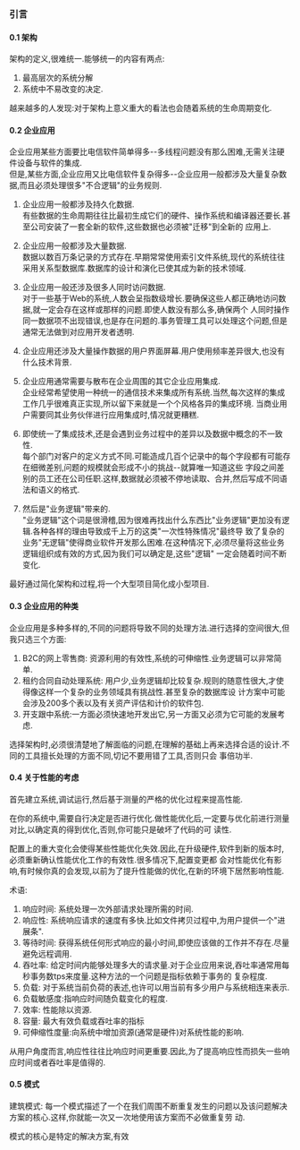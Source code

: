 ### 引言
#### 0.1 架构
架构的定义,很难统一.能够统一的内容有两点:
1. 最高层次的系统分解
2. 系统中不易改变的决定.

越来越多的人发现:对于架构上意义重大的看法也会随着系统的生命周期变化.

#### 0.2 企业应用
企业应用某些方面要比电信软件简单得多--多线程问题没有那么困难,无需关注硬件设备与软件的集成.<br/>
但是,某些方面,企业应用又比电信软件复杂得多--企业应用一般都涉及大量复杂数据,而且必须处理很多"不合逻辑"的业务规则.

1. 企业应用一般都涉及持久化数据.<br/>
有些数据的生命周期往往比最初生成它们的硬件、操作系统和编译器还要长.甚至公司安装了一套全新的软件,这些数据也必须被"迁移"到全新的
应用上.

2. 企业应用一般都涉及大量数据.<br/>
数据以数百万条记录的方式存在.早期常常使用索引文件系统,现代的系统往往采用关系型数据库.数据库的设计和演化已使其成为新的技术领域.

3. 企业应用一般还涉及很多人同时访问数据.<br/>
对于一些基于Web的系统,人数会呈指数级增长.要确保这些人都正确地访问数据,就一定会存在这样或那样的问题.即使人数没有那么多,确保两个
人同时操作同一数据项不出现错误,也是存在问题的.事务管理工具可以处理这个问题,但是通常无法做到对应用开发者透明.

4. 企业应用还涉及大量操作数据的用户界面屏幕.用户使用频率差异很大,也没有什么技术背景.

5. 企业应用通常需要与散布在企业周围的其它企业应用集成.<br/>
企业经常希望使用一种统一的通信技术来集成所有系统.当然,每次这样的集成工作几乎很难真正实现,所以留下来就是一个个风格各异的集成环境.
当商业用户需要同其业务伙伴进行应用集成时,情况就更糟糕.

6. 即使统一了集成技术,还是会遇到业务过程中的差异以及数据中概念的不一致性.<br/>
每个部门对客户的定义方式不同.可能造成几百个记录中的每个字段都有可能存在细微差别,问题的规模就会形成不小的挑战--就算唯一知道这些
字段之间差别的员工还在公司任职.这样,数据就必须被不停地读取、合并,然后写成不同语法和语义的格式.

7. 然后是"业务逻辑"带来的.<br/>
"业务逻辑"这个词是很滑稽,因为很难再找出什么东西比"业务逻辑"更加没有逻辑.各种各样的理由导致成千上万的这类"一次性特殊情况"最终导
致了复杂的业务"无逻辑"使得商业软件开发那么困难.在这种情况下,必须尽量将这些业务逻辑组织成有效的方式,因为我们可以确定是,这些"逻辑"
一定会随着时间不断变化.

最好通过简化架构和过程,将一个大型项目简化成小型项目.

#### 0.3 企业应用的种类
企业应用是多种多样的,不同的问题将导致不同的处理方法.进行选择的空间很大,但我只选三个方面:
1. B2C的网上零售商: 资源利用的有效性,系统的可伸缩性.业务逻辑可以非常简单.
2. 租约合同自动处理系统: 用户少,业务逻辑却比较复杂.规则的随意性很大,才使得像这样一个复杂的业务领域具有挑战性.甚至复杂的数据库设
计方案中可能会涉及200多个表以及有关资产评估和计价的软件包.
3. 开支跟中系统:一方面必须快速地开发出它,另一方面又必须为它可能的发展考虑.

选择架构时,必须很清楚地了解面临的问题,在理解的基础上再来选择合适的设计.不同的工具擅长处理的方面不同,切记不要用错了工具,否则只会
事倍功半.
#### 0.4 关于性能的考虑
首先建立系统,调试运行,然后基于测量的严格的优化过程来提高性能.

在你的系统中,需要自行决定是否进行优化.做性能优化后,一定要与优化前进行测量对比,以确定真的得到优化,否则,你可能只是破坏了代码的可
读性.<br/>

配置上的重大变化会使得某些性能优化失效.因此,在升级硬件,软件到新的版本时,必须重新确认性能优化工作的有效性.很多情况下,配置变更都
会对性能优化有影响,有时候你真的会发现,以前为了提升性能做的优化,在新的环境下居然影响性能.

术语:
1. 响应时间: 系统处理一次外部请求处理所需的时间.
2. 响应性: 系统响应请求的速度有多快.比如文件拷贝过程中,为用户提供一个"进展条".
3. 等待时间: 获得系统任何形式响应的最小时间,即使应该做的工作并不存在.尽量避免远程调用.
4. 吞吐率: 给定时间内能够处理多大的请求量.对于企业应用来说,吞吐率通常用每秒事务数tps来度量.这种方法的一个问题是指标依赖于事务的
复杂程度.
5. 负载: 对于系统当前负荷的表述,也许可以用当前有多少用户与系统相连来表示.
6. 负载敏感度:指响应时间随负载变化的程度.
7. 效率: 性能除以资源.
8. 容量: 最大有效负载或吞吐率的指标
9. 可伸缩性度量:向系统中增加资源(通常是硬件)对系统性能的影响.

从用户角度而言,响应性往往比响应时间更重要.因此,为了提高响应性而损失一些响应时间或者吞吐率是值得的.

#### 0.5 模式
建筑模式: 每一个模式描述了一个在我们周围不断重复发生的问题以及该问题解决方案的核心.这样,你就能一次又一次地使用该方案而不必做重复劳
动.

模式的核心是特定的解决方案,有效

